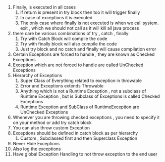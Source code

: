 1. Finally, is executed in all cases
    1. if return is present in try block then too it will trigger finally
    2. In case of exceptions it is executed
    3. The only case where finally is not executed is when we call system. exit , which we should not call as it will
       kill all java process
2. there care be various combinations of try , catch , finally
    1. Try with Catch Block will compile the code
    2. Try with finally block will also compile the code
    3. Just try block and no catch and finally will cause compilation error
3. Certain Exceptions are forced to handle , they are known as Checked Exceptions
4. Exception which are not forced to handle are called UnChecked Exceptions
5. Hierarchy of Exceptions
    1. Super Class of Everything related to exception in throwable
    2. Error and Exceptions extends Throwable
    3. Anything which is not a Runtime Exception , not a subclass of Runtime Exception , but is Subclass of Exceptions
       is called Checked Exceptions
    4. Runtime Exception and SubClass of RuntimeException are UnChecked Exceptions
6. Whenever you are throwing checked exceptions , you need to specify it on your method or add try catch block
7. You can also throw custom Exception
8. Exceptions should be defined in catch block as per hierarchy
    1. Custom , Subclassed first and then Superclass Exception
9. Never Hide Exceptions
10. Also log the exceptions
11. Have global Exception Handling to not throw exception to the end user

